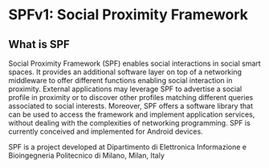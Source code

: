# SPFv1: Social Proximity Framework #

## What is SPF ##
Social Proximity Framework (SPF) enables social interactions in social smart spaces. It provides an additional software layer on top of a networking middleware to offer different functions enabling social interaction in proximity. External applications may leverage SPF to advertise a social profile in proximity or to discover other profiles matching different queries associated to social interests. Moreover, SPF offers a software library that can be used to access the framework and implement application services, without dealing with the complexities of networking programming. SPF is currently conceived and implemented for Android devices. 

SPF is a project developed at 
Dipartimento di Elettronica Informazione e Bioingegneria
Politecnico di Milano, Milan, Italy
